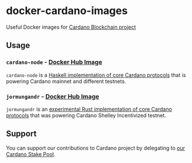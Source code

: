 # docker-cardano-images
Useful Docker images for [Cardano Blockchain project](https://cardano.org/)

## Usage

### `cardano-node` - [Docker Hub Image](https://hub.docker.com/repository/docker/2ndlayer/centos-cardano-node)
`cardano-node` is a [Haskell implementation of core Cardano protocols](https://github.com/input-output-hk/cardano-node) that is powering Cardano mainnet and different testnets.

### `jormungandr` - [Docker Hub Image](https://hub.docker.com/repository/docker/2ndlayer/centos-cardano-jormungandr)
`jormungandr` is an [experimental Rust implementation of core Cardano protocols](https://github.com/input-output-hk/jormungandr) that was powering Cardano Shelley Incentivized testnet.

## Support
You can support our contributions to Cardano project by delegating to [our Cardano Stake Pool](https://staking.2ndlayer.eu/cardano-stake-pool).
